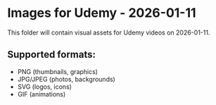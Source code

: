 # Images for Udemy - 2026-01-11

This folder will contain visual assets for Udemy videos on 2026-01-11.

## Supported formats:
- PNG (thumbnails, graphics)
- JPG/JPEG (photos, backgrounds)
- SVG (logos, icons)
- GIF (animations)
